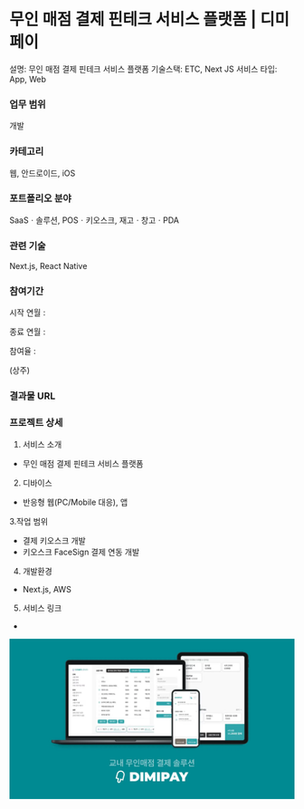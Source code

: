 # 무인 매점 결제 핀테크 서비스 플랫폼 | 디미페이

설명: 무인 매점 결제 핀테크 서비스 플랫폼
기술스택: ETC, Next JS
서비스 타입: App, Web

### 업무 범위

개발

### 카테고리

웹, 안드로이드, iOS

### 포트폴리오 분야

SaaSㆍ솔루션, POSㆍ키오스크, 재고ㆍ창고ㆍPDA

### 관련 기술

Next.js, React Native

### 참여기간

시작 연월 :

종료 연월 :

참여율 :

(상주)

### 결과물 URL

### 프로젝트 상세

1. 서비스 소개

- 무인 매점 결제 핀테크 서비스 플랫폼

2. 디바이스

- 반응형 웹(PC/Mobile 대응), 앱

3.작업 범위

- 결제 키오스크 개발
- 키오스크 FaceSign 결제 연동 개발

4. 개발환경

- Next.js, AWS

5. 서비스 링크

- 

![image.png](%EB%AC%B4%EC%9D%B8%20%EB%A7%A4%EC%A0%90%20%EA%B2%B0%EC%A0%9C%20%ED%95%80%ED%85%8C%ED%81%AC%20%EC%84%9C%EB%B9%84%EC%8A%A4%20%ED%94%8C%EB%9E%AB%ED%8F%BC%20%EB%94%94%EB%AF%B8%ED%8E%98%EC%9D%B4%2026836303851680aaac28d1d1f0535d5f/image.png)